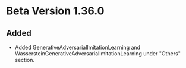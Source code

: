 # Beta Version 1.36.0

## Added

* Added GenerativeAdversarialImitationLearning and WassersteinGenerativeAdversarialImitationLearning under "Others" section.